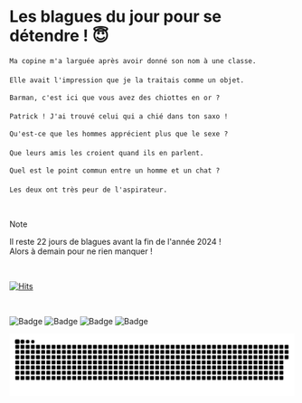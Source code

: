 
<h1>Les blagues du jour pour se détendre ! 😇</h1>

```diff
Ma copine m'a larguée après avoir donné son nom à une classe.

Elle avait l'impression que je la traitais comme un objet.
```

```diff
Barman, c'est ici que vous avez des chiottes en or ?

Patrick ! J'ai trouvé celui qui a chié dans ton saxo !
```

```diff
Qu'est-ce que les hommes apprécient plus que le sexe ?

Que leurs amis les croient quand ils en parlent.
```

```diff
Quel est le point commun entre un homme et un chat ?

Les deux ont très peur de l'aspirateur.
```

<br/>

> [!NOTE]
> Il reste 22 jours de blagues avant la fin de l'année 2024 ! <br/>
> Alors à demain pour ne rien manquer !

<br/>


[![Hits](https://hits.seeyoufarm.com/api/count/incr/badge.svg?url=https%3A%2F%2Fgithub.com%2FClems02%2Fhit-counter&count_bg=%23003E80&title_bg=%235C9FE1&icon=powershell.svg&icon_color=%23FFFFFF&title=Visite&edge_flat=false)](https://hits.seeyoufarm.com)


<br/>


![Badge](https://img.shields.io/badge/Last%20updated%20on-white?style=for-the-badge&logo=clockify)   ![Badge](https://img.shields.io/badge/10/12-white?style=for-the-badge) ![Badge](https://img.shields.io/badge/at-white?style=for-the-badge) ![Badge](https://img.shields.io/badge/03:23-white?style=for-the-badge)


<p align="center">
 <img width="1000" src="assets/github-snake.svg" alt="snake"/>
</p>

